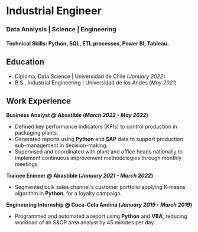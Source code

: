 # Industrial Engineer
### Data Analysis | Science | Engineering

#### Technical Skills: Python, SQL, ETL processes, Power BI, Tableau.
## Education
- Diploma, Data Science	| Universidad de Chile (_January 2022_)	 			        		
- B.S., Industrial Engineering | Universidad de los Andes (_May 2021_)

## Work Experience
**Business Analyst @ Abastible (_March 2022 - May 2022_)**
-  Defined key performance indicators (KPIs) to control production in packaging plants.
-  Generated reports using **Python** and **SAP** data to support production sub-management in decision-making.
-  Supervised and coordinated with plant and office heads nationally to implement continuous improvement methodologies through monthly meetings.

**Trainee Enineer @ Abastible (_January 2021 - March 2022_)**
-  Segmented bulk sales channel's customer portfolio applying K-means algorithm in **Python**, for a loyalty campaign.

**Engineering Internship @ Coca-Cola Andina (_January 2019 - March 2019_)**
- Programmed and automated a report using **Python** and **VBA**, reducing workload of an S&OP area analyst by 45 minutes per day.
